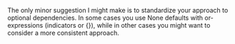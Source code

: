 The only minor suggestion I might make is to standardize your approach to optional dependencies. In some cases you use None defaults with or-expressions (indicators or {}), while in other cases you might want to consider a more consistent approach.
